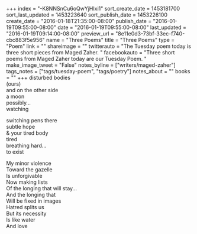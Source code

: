+++
index = "-K8NNSnCu6oQwYjHIxi1"
sort_create_date = 1453181700
sort_last_updated = 1453223640
sort_publish_date = 1453226100
create_date = "2016-01-18T21:35:00-08:00"
publish_date = "2016-01-19T09:55:00-08:00"
date = "2016-01-19T09:55:00-08:00"
last_updated = "2016-01-19T09:14:00-08:00"
preview_url = "8e11e0d3-73bf-33ec-f740-cbc883f5e956"
name = "Three Poems"
title = "Three Poems"
type = "Poem"
link = ""
shareimage = ""
twitterauto = "The Tuesday poem today is three short pieces from Maged Zaher. "
facebookauto = "Three short poems from Maged Zaher today are our Tuesday Poem. "
make_image_tweet = "False"
notes_byline = ["writers/maged-zaher"]
tags_notes = ["tags/tuesday-poem", "tags/poetry"]
notes_about = ""
books = ""
+++
disturbed bodies<br>
(ours)<br>
and on the other side<br>
a moon<br>
possibly&hellip;<br>
watching<br>

<div class="break"></div>

switching pens there<br>
subtle hope<br>
& your tired body<br>
tired<br>
breathing hard&hellip;<br>
to exist

<div class="break"></div>
 
My minor violence<br>
Toward the gazelle<br>
Is unforgivable<br>
Now making lists<br>
Of the longing that will stay&hellip;<br>
And the longing that<br>
Will be fixed in images<br>
Hatred splits us<br>
But its necessity<br>
Is like water<br>
And love